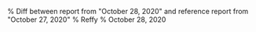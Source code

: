 % Diff between report from "October 28, 2020" and reference report from "October 27, 2020"
% Reffy
% October 28, 2020

